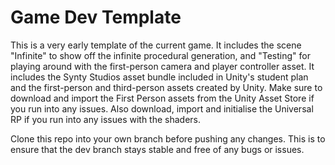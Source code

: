 # Game Dev Template

This is a very early template of the current game. It includes the scene "Infinite" to show off the infinite procedural generation, and "Testing" for playing around with the first-person camera and player controller asset.
It includes the Synty Studios asset bundle included in Unity's student plan and the first-person and third-person assets created by Unity. Make sure to download and import the First Person assets from the Unity Asset Store if you run into any issues. Also download, import and initialise the Universal RP if you run into any issues with the shaders.

Clone this repo into your own branch before pushing any changes. This is to ensure that the dev branch stays stable and free of any bugs or issues.
